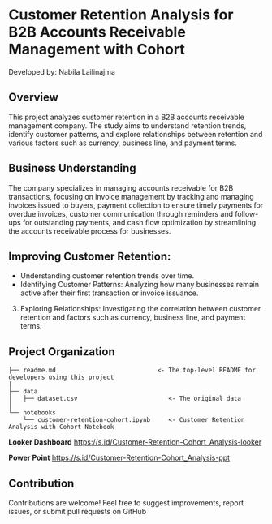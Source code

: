 # Customer Retention Analysis for B2B Accounts Receivable Management with Cohort

Developed by: Nabila Lailinajma

## Overview
This project analyzes customer retention in a B2B accounts receivable management company. The study aims to understand retention trends, identify customer patterns, and explore relationships between retention and various factors such as currency, business line, and payment terms.

## Business Understanding
The company specializes in managing accounts receivable for B2B transactions, focusing on invoice management by tracking and managing invoices issued to buyers, payment collection to ensure timely payments for overdue invoices, customer communication through reminders and follow-ups for outstanding payments, and cash flow optimization by streamlining the accounts receivable process for businesses.

## Improving Customer Retention:
- Understanding customer retention trends over time.
- Identifying Customer Patterns: Analyzing how many businesses remain active after their first transaction or invoice issuance.
3. Exploring Relationships: Investigating the correlation between customer retention and factors such as currency, business line, and payment terms.

## Project Organization
    ├── readme.md                            <- The top-level README for developers using this project
    |
    ├── data
    │   ├── dataset.csv                         <- The original data
    │
    └── notebooks   
        └── customer-retention-cohort.ipynb     <- Customer Retention Analysis with Cohort Notebook 


**Looker Dashboard**
https://s.id/Customer-Retention-Cohort_Analysis-looker

**Power Point**
https://s.id/Customer-Retention-Cohort_Analysis-ppt

## Contribution
Contributions are welcome! Feel free to suggest improvements, report issues, or submit pull requests on GitHub
